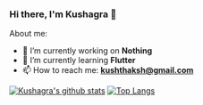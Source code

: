 ### Hi there, I'm Kushagra 👋

About me:

- 🔭 I’m currently working on **Nothing**
- 🌱 I’m currently learning **Flutter**
- 📫 How to reach me: **kushthaksh@gmail.com**


[![Kushagra's github stats](https://github-readme-stats.vercel.app/api?username=azyles)](https://github.com/azyles/github-readme-stats)              [![Top Langs](https://github-readme-stats.vercel.app/api/top-langs/?username=azyles)](https://github.com/azyles/github-readme-stats)
